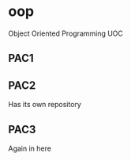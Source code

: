 # oop
Object Oriented Programming UOC

## PAC1

## PAC2
Has its own repository

## PAC3
Again in here
